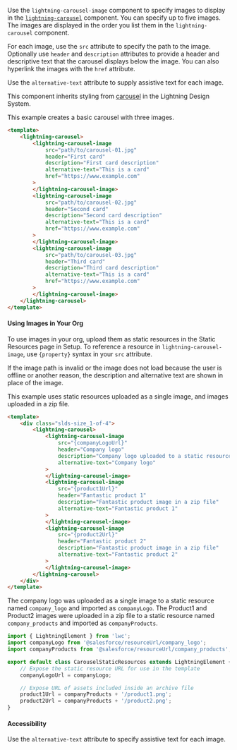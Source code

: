 Use the `lightning-carousel-image` component to specify images to display in the
[`lightning-carousel`](bundle/lightning-carousel/documentation) component.
You can specify up to five images. The images are displayed in the order you
list them in the `lightning-carousel` component.

For each image, use the `src` attribute to specify the path to the image.
Optionally use `header` and `description` attributes to provide a header
and descriptive text that the carousel displays below the image.
You can also hyperlink the images with the `href` attribute.

Use the `alternative-text` attribute to supply assistive text for each image.

This component inherits styling from
[carousel](https://www.lightningdesignsystem.com/components/carousel) in the
Lightning Design System.

This example creates a basic carousel with three images.

```html
<template>
    <lightning-carousel>
        <lightning-carousel-image
            src="path/to/carousel-01.jpg"
            header="First card"
            description="First card description"
            alternative-text="This is a card"
            href="https://www.example.com"
        >
        </lightning-carousel-image>
        <lightning-carousel-image
            src="path/to/carousel-02.jpg"
            header="Second card"
            description="Second card description"
            alternative-text="This is a card"
            href="https://www.example.com"
        >
        </lightning-carousel-image>
        <lightning-carousel-image
            src="path/to/carousel-03.jpg"
            header="Third card"
            description="Third card description"
            alternative-text="This is a card"
            href="https://www.example.com"
        >
        </lightning-carousel-image>
    </lightning-carousel>
</template>
```

#### Using Images in Your Org

To use images in your org, upload them as static resources in the Static Resources
page in Setup. To reference a resource in `lightning-carousel-image`, use `{property}`
syntax in your `src` attribute.

If the image path is invalid or the image does not load because the user is
offline or another reason, the description and alternative text are shown in
place of the image.

This example uses static resources uploaded as a single image, and images uploaded in a zip file.

```html
<template>
    <div class="slds-size_1-of-4">
        <lightning-carousel>
            <lightning-carousel-image
                src="{companyLogoUrl}"
                header="Company logo"
                description="Company logo uploaded to a static resource"
                alternative-text="Company logo"
            >
            </lightning-carousel-image>
            <lightning-carousel-image
                src="{product1Url}"
                header="Fantastic product 1"
                description="Fantastic product image in a zip file"
                alternative-text="Fantastic product 1"
            >
            </lightning-carousel-image>
            <lightning-carousel-image
                src="{product2Url}"
                header="Fantastic product 2"
                description="Fantastic product image in a zip file"
                alternative-text="Fantastic product 2"
            >
            </lightning-carousel-image>
        </lightning-carousel>
    </div>
</template>
```

The company logo was uploaded as a single image to a static resource named `company_logo` and imported as `companyLogo`. The Product1 and Product2 images were uploaded in a zip file to a static resource named `company_products` and imported as `companyProducts`.

```js
import { LightningElement } from 'lwc';
import companyLogo from '@salesforce/resourceUrl/company_logo';
import companyProducts from '@salesforce/resourceUrl/company_products';

export default class CarouselStaticResources extends LightningElement {
    // Expose the static resource URL for use in the template
    companyLogoUrl = companyLogo;

    // Expose URL of assets included inside an archive file
    product1Url = companyProducts + '/product1.png';
    product2Url = companyProducts + '/product2.png';
}
```

#### Accessibility

Use the `alternative-text` attribute to specify assistive text for each image.
